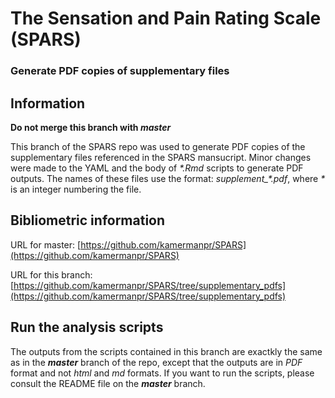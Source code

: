 # The Sensation and Pain Rating Scale (SPARS)

### Generate PDF copies of supplementary files 

## Information

**Do not merge this branch with _master_**

This branch of the SPARS repo was used to generate PDF copies of the supplementary files referenced in the SPARS mansucript. Minor changes were made to the YAML and the body of _*.Rmd_ scripts to generate PDF outputs. The names of these files use the format: _supplement\_\*.pdf_, where _\*_ is an integer numbering the file. 

## Bibliometric information

URL for master: [https://github.com/kamermanpr/SPARS](https://github.com/kamermanpr/SPARS)

URL for this branch: [https://github.com/kamermanpr/SPARS/tree/supplementary_pdfs](https://github.com/kamermanpr/SPARS/tree/supplementary_pdfs)

## Run the analysis scripts

The outputs from the scripts contained in this branch are exactkly the same as in the _**master**_ branch of the repo, except that the outputs are in _PDF_ format and not _html_ and _md_ formats. If you want to run the scripts, please consult the README file on the _**master**_ branch. 
